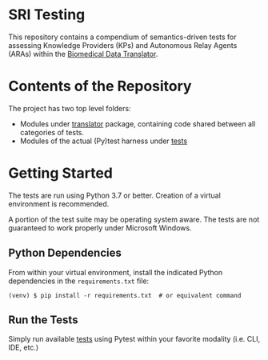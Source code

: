 # SRI Testing

This repository contains a compendium of semantics-driven tests for assessing Knowledge Providers (KPs) and Autonomous Relay Agents (ARAs) within the [Biomedical Data Translator](https://ncats.nih.gov/translator).

# Contents of the Repository

The project has two top level folders:

- Modules under [translator](translator) package, containing code shared between all categories of tests.
- Modules of the actual (Py)test harness under [tests](tests) 

# Getting Started

The tests are run using Python 3.7 or better. Creation of a virtual environment is recommended.

A portion of the test suite may be operating system aware. The tests are not guaranteed to work properly under Microsoft Windows.

## Python Dependencies

From within your virtual environment, install the indicated Python dependencies in the `requirements.txt` file:

```shell
(venv) $ pip install -r requirements.txt  # or equivalent command
```

## Run the Tests

Simply run available [tests](tests) using Pytest within your favorite modality (i.e. CLI, IDE, etc.)
